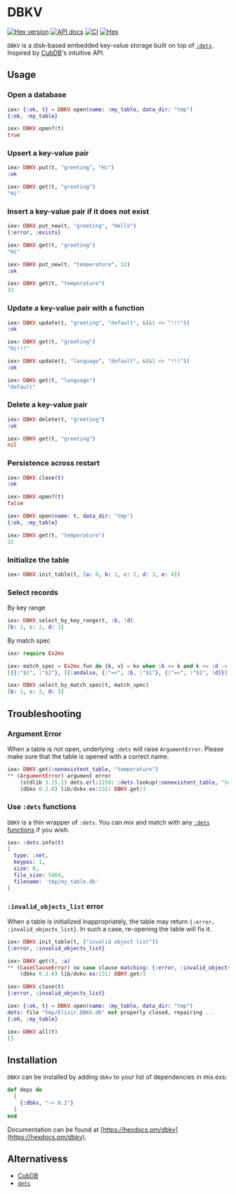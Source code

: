 # DBKV

[![Hex version](https://img.shields.io/hexpm/v/dbkv.svg "Hex version")](https://hex.pm/packages/dbkv)
[![API docs](https://img.shields.io/hexpm/v/dbkv.svg?label=docs "API docs")](https://hexdocs.pm/dbkv)
[![CI](https://github.com/mnishiguchi/dbkv/actions/workflows/ci.yml/badge.svg)](https://github.com/mnishiguchi/dbkv/actions/workflows/ci.yml)
[![Hex](https://github.com/mnishiguchi/dbkv/actions/workflows/hex.yml/badge.svg)](https://github.com/mnishiguchi/dbkv/actions/workflows/hex.yml)

`DBKV` is a disk-based embedded key-value storage built on top of [`:dets`](https://erlang.org/doc/man/dets.html). Inspired by [CubDB](https://github.com/lucaong/cubdb)'s intuitive API.

## Usage

### Open a database

```elixir
iex> {:ok, t} = DBKV.open(name: :my_table, data_dir: "tmp")
{:ok, :my_table}

iex> DBKV.open?(t)
true
```

### Upsert a key-value pair

```elixir
iex> DBKV.put(t, "greeting", "Hi")
:ok

iex> DBKV.get(t, "greeting")
"Hi"
```

### Insert a key-value pair if it does not exist

```elixir
iex> DBKV.put_new(t, "greeting", "Hello")
{:error, :exists}

iex> DBKV.get(t, "greeting")
"Hi"

iex> DBKV.put_new(t, "temperature", 32)
:ok

iex> DBKV.get(t, "temperature")
32
```

### Update a key-value pair with a function

```elixir
iex> DBKV.update(t, "greeting", "default", &(&1 <> "!!!"))
:ok

iex> DBKV.get(t, "greeting")
"Hi!!!"

iex> DBKV.update(t, "language", "default", &(&1 <> "!!!"))
:ok

iex> DBKV.get(t, "language")
"default"
```

### Delete a key-value pair

```elixir
iex> DBKV.delete(t, "greeting")
:ok

iex> DBKV.get(t, "greeting")
nil
```

### Persistence across restart

```elixir
iex> DBKV.close(t)
:ok

iex> DBKV.open?(t)
false

iex> DBKV.open(name: t, data_dir: "tmp")
{:ok, :my_table}

iex> DBKV.get(t, "temperature")
32
```

### Initialize the table

```elixir
iex> DBKV.init_table(t, [a: 0, b: 1, c: 2, d: 3, e: 4])
```

### Select records

By key range

```elixir
iex> DBKV.select_by_key_range(t, :b, :d)
[b: 1, c: 2, d: 3]
```

By match spec

```elixir
iex> require Ex2ms

iex> match_spec = Ex2ms.fun do {k, v} = kv when :b <= k and k <= :d -> kv end
[{{:"$1", :"$2"}, [{:andalso, {:"=<", :b, :"$1"}, {:"=<", :"$1", :d}}], [:"$_"]}]

iex> DBKV.select_by_match_spec(t, match_spec)
[b: 1, c: 2, d: 3]
```

## Troubleshooting

### Argument Error

When a table is not open, underlying `:dets` will raise `ArgumentError`. Please make sure that the table is opened with a correct name.

```elixir
iex> DBKV.get(:nonexistent_table, "temperature")
** (ArgumentError) argument error
    (stdlib 3.15.1) dets.erl:1259: :dets.lookup(:nonexistent_table, "temperature")
    (dbkv 0.2.0) lib/dvkv.ex:131: DBKV.get/3
```

### Use `:dets` functions

`DBKV` is a thin wrapper of `:dets`. You can mix and match with any [`:dets` functions](https://erlang.org/doc/man/dets.html) if you wish.

```elixir
iex> :dets.info(t)
[
  type: :set,
  keypos: 1,
  size: 0,
  file_size: 5464,
  filename: 'tmp/my_table.db'
]
```

### `:invalid_objects_list` error

When a table is initialized inappropriately, the table may return `{:error, :invalid_objects_list}`.
In such a case, re-opening the table will fix it.

```elixir
iex> DBKV.init_table(t, ["invalid object list"])
{:error, :invalid_objects_list}

iex> DBKV.get(t, :a)
** (CaseClauseError) no case clause matching: {:error, :invalid_objects_list}
    (dbkv 0.2.0) lib/dvkv.ex:131: DBKV.get/3

iex> DBKV.close(t)
{:error, :invalid_objects_list}

iex> {:ok, t} = DBKV.open(name: :my_table, data_dir: "tmp")
dets: file "tmp/Elixir.DBKV.db" not properly closed, repairing ...
{:ok, :my_table}

iex> DBKV.all(t)
[]
```

## Installation

`DBKV` can be installed by adding `dbkv` to your list of dependencies in mix.exs:

```elixir
def deps do
  [
    {:dbkv, "~> 0.2"}
  ]
end
```

Documentation can be found at [https://hexdocs.pm/dbkv](https://hexdocs.pm/dbkv).

## Alternativess

- [CubDB](https://github.com/lucaong/cubdb)
- [`dets`](https://erlang.org/doc/man/dets.html)
